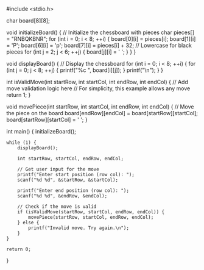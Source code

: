 #include <stdio.h>

char board[8][8];

void initializeBoard() {
    // Initialize the chessboard with pieces
    char pieces[] = "RNBQKBNR";
    for (int i = 0; i < 8; ++i) {
        board[0][i] = pieces[i];
        board[1][i] = 'P';
        board[6][i] = 'p';
        board[7][i] = pieces[i] + 32; // Lowercase for black pieces
        for (int j = 2; j < 6; ++j) {
            board[j][i] = ' ';
        }
    }
}

void displayBoard() {
    // Display the chessboard
    for (int i = 0; i < 8; ++i) {
        for (int j = 0; j < 8; ++j) {
            printf("%c ", board[i][j]);
        }
        printf("\n");
    }
}

int isValidMove(int startRow, int startCol, int endRow, int endCol) {
    // Add move validation logic here
    // For simplicity, this example allows any move
    return 1;
}

void movePiece(int startRow, int startCol, int endRow, int endCol) {
    // Move the piece on the board
    board[endRow][endCol] = board[startRow][startCol];
    board[startRow][startCol] = ' ';
}

int main() {
    initializeBoard();

    while (1) {
        displayBoard();

        int startRow, startCol, endRow, endCol;

        // Get user input for the move
        printf("Enter start position (row col): ");
        scanf("%d %d", &startRow, &startCol);

        printf("Enter end position (row col): ");
        scanf("%d %d", &endRow, &endCol);

        // Check if the move is valid
        if (isValidMove(startRow, startCol, endRow, endCol)) {
            movePiece(startRow, startCol, endRow, endCol);
        } else {
            printf("Invalid move. Try again.\n");
        }
    }

    return 0;
}

